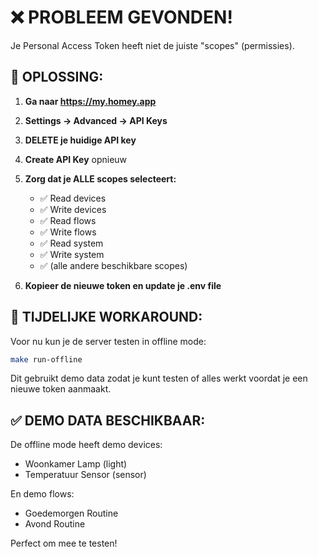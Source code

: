 # ❌ PROBLEEM GEVONDEN!

Je Personal Access Token heeft niet de juiste "scopes" (permissies).

## 🔧 OPLOSSING: 

1. **Ga naar https://my.homey.app**
2. **Settings → Advanced → API Keys** 
3. **DELETE je huidige API key**
4. **Create API Key** opnieuw
5. **Zorg dat je ALLE scopes selecteert:**
   - ✅ Read devices
   - ✅ Write devices  
   - ✅ Read flows
   - ✅ Write flows
   - ✅ Read system
   - ✅ Write system
   - ✅ (alle andere beschikbare scopes)

6. **Kopieer de nieuwe token en update je .env file**

## 🧪 TIJDELIJKE WORKAROUND:

Voor nu kun je de server testen in offline mode:

```bash
make run-offline
```

Dit gebruikt demo data zodat je kunt testen of alles werkt voordat je een nieuwe token aanmaakt.

## ✅ DEMO DATA BESCHIKBAAR:

De offline mode heeft demo devices:
- Woonkamer Lamp (light)
- Temperatuur Sensor (sensor)

En demo flows:
- Goedemorgen Routine
- Avond Routine

Perfect om mee te testen!
